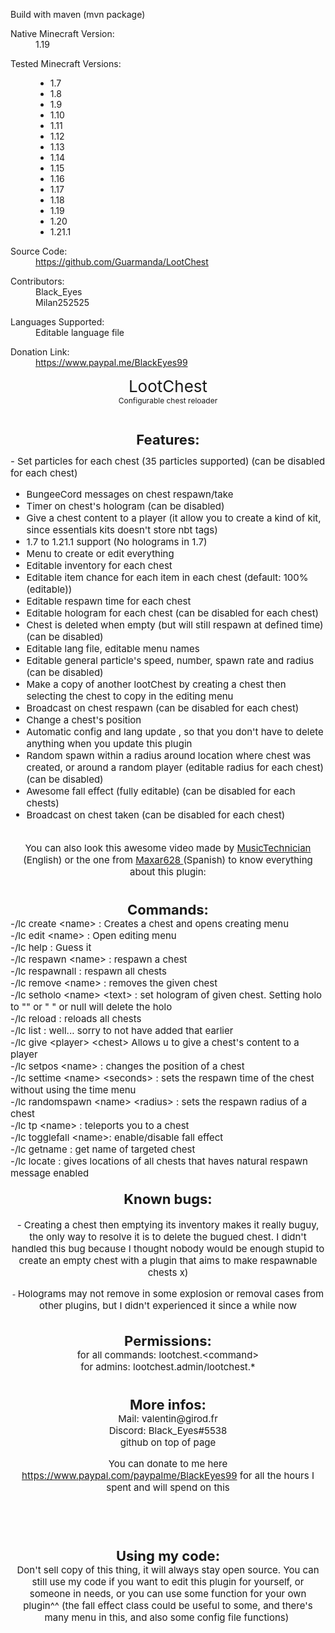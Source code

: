 Build with maven (mvn package)


<dl class="customResourceFieldnative_mc_version">
<dt>Native Minecraft Version:</dt>
<dd>1.19</dd>
</dl>
<dl class="customResourceFieldmc_versions">
<dt>Tested Minecraft Versions:</dt>
<dd><ul class="plainList"><li>1.7</li><li>1.8</li><li>1.9</li><li>1.10</li><li>1.11</li><li>1.12</li><li>1.13</li><li>1.14</li><li>1.15</li><li>1.16</li><li>1.17</li><li>1.18</li><li>1.19</li><li>1.20</li><li>1.21.1</li></ul></dd>
</dl>
<dl class="customResourceFieldsource_code">
<dt>Source Code:</dt>
<dd><a href="https://github.com/Guarmanda/LootChest" rel="nofollow" class="externalLink" target="_blank">https://github.com/Guarmanda/LootChest</a></dd>
</dl>
<dl class="customResourceFieldcontributors">
<dt>Contributors:</dt>
<dd>Black_Eyes</dd> <dd>Milan252525</dd>
</dl>
<dl class="customResourceFieldlanguages">
<dt>Languages Supported:</dt>
<dd>Editable language file</dd>
</dl>
<dl class="customResourceFielddonate_link">
<dt>Donation Link:</dt>
<dd><a href="https://www.paypal.me/BlackEyes99" rel="nofollow" class="externalLink" target="_blank">https://www.paypal.me/BlackEyes99</a></dd>
</dl>
</div>
<div style="text-align: center"><span style="font-size: 26px">LootChest</span></span><br />
<span style="font-size: 12px">Configurable chest reloader<br />
<br />

</span></span><br />
<span style="font-size: 22px"><b>Features:</b></span>&#8203;</div><span style="font-size: 15px">- Set particles for each chest (35 particles supported) (can be disabled for each chest)<br />
- BungeeCord messages on chest respawn/take<br />
- Timer on chest&#039;s hologram (can be disabled)<br />
- Give a chest content to a player (it allow you to create a kind of kit, since essentials kits doesn&#039;t store nbt tags)<br />
- 1.7 to 1.21.1 support (No holograms in 1.7)</span><br />
- Menu to create or edit everything<br />
- Editable inventory for each chest<br />
- Editable item chance for each item in each chest (default: 100% (editable))<br />
- Editable respawn time for each chest<br />
- Editable hologram for each chest (can be disabled for each chest)<br />
- Chest is deleted when empty (but will still respawn at defined time) (can be disabled)<br />
- Editable lang file, editable menu names<br />
- Editable general particle&#039;s speed, number, spawn rate and radius (can be disabled)<br />
- Make a copy of another lootChest by creating a chest then selecting the chest to copy in the editing menu<br />
- Broadcast on chest respawn (can be disabled for each chest)<br />
- Change a chest&#039;s position<br />
- Automatic config and lang update , so that you don&#039;t have to delete anything when you update this plugin<br />
- Random spawn within a radius around location where chest was created, or around a random player (editable radius for each chest) (can be disabled)<br />
- Awesome fall effect (fully editable) (can be disabled for each chests)<br />
- Broadcast on chest taken (can be disabled for each chest)<br />
<br />
<div style="text-align: center">You can also look this awesome video made by <a href="https://www.youtube.com/channel/UC0DKOswctz1q3gtm5BMfPtw" target="_blank" class="externalLink" rel="nofollow">MusicTechnician</a> (English) or the one from <a href="https://www.youtube.com/channel/UCrngTubVPUjA-I2f4wuM1MQ" target="_blank" class="externalLink" rel="nofollow">Maxar628 </a>(Spanish) to know everything about this plugin:&#8203;</div><div style="text-align: left">&#8203;</div><div style="text-align: center">
<br />
<span style="font-size: 12px"><b><span style="font-size: 22px">Commands:</span></b></span>&#8203;</div><span style="font-size: 12px"><span style="font-size: 15px">-/lc create &lt;name&gt; : Creates a chest and opens creating menu</span></span><br />
<span style="font-size: 12px"><span style="font-size: 15px">-/lc edit &lt;name&gt; : Open editing menu</span></span><br />
<span style="font-size: 12px"><span style="font-size: 15px">-/lc help : Guess it</span></span><br />
<span style="font-size: 12px"><span style="font-size: 15px">-/lc respawn &lt;name&gt; : respawn a chest</span></span><br />
<span style="font-size: 12px"><span style="font-size: 15px">-/lc respawnall : respawn all chests</span></span><br />
<span style="font-size: 12px"><span style="font-size: 15px">-/lc remove &lt;name&gt; : removes the given chest</span></span><br />
<span style="font-size: 12px"><span style="font-size: 15px">-/lc setholo &lt;name&gt; &lt;text&gt; : set hologram of given chest. Setting holo to &quot;&quot; or &quot; &quot; or null will delete the holo</span></span><br />
<span style="font-size: 12px"><span style="font-size: 15px">-/lc reload : reloads all chests</span></span><br />
<span style="font-size: 12px"><span style="font-size: 15px">-/lc list : well... sorry to not have added that earlier</span></span><br />
<span style="font-size: 12px"><span style="font-size: 15px">-/lc give &lt;player&gt; &lt;chest&gt; Allows u to give a chest&#039;s content to a player</span></span><br />
<span style="font-size: 12px"><span style="font-size: 15px">-/lc setpos &lt;name&gt; : changes the position of a chest</span></span><br />
<span style="font-size: 12px"><span style="font-size: 15px">-/lc settime &lt;name&gt; &lt;seconds&gt; : sets the respawn time of the chest without using the time menu</span></span><br />
<span style="font-size: 12px"><span style="font-size: 15px">-/lc randomspawn &lt;name&gt; &lt;radius&gt; : sets the respawn radius of a chest</span></span><br />
<span style="font-size: 12px"><span style="font-size: 15px">-/lc tp &lt;name&gt; : teleports you to a chest</span></span><br />
<span style="font-size: 12px"><span style="font-size: 15px">-/lc togglefall &lt;name&gt;: enable/disable fall effect</span></span><br />
<span style="font-size: 12px"><span style="font-size: 15px">-/lc getname : get name of targeted chest</span></span><br />
<span style="font-size: 12px"><span style="font-size: 15px">-/lc locate : gives locations of all chests that haves natural respawn message enabled</span></span><br />
<div style="text-align: center"><br />
<span style="font-size: 12px"><b><span style="font-size: 22px">Known bugs:</span></b></span><br />
<br />
<span style="font-size: 12px"><span style="font-size: 15px">- Creating a chest then emptying its inventory makes it really buguy, the only way to resolve it is to delete the bugued chest. I didn&#039;t handled this bug because I thought nobody would be enough stupid to create an empty chest with a plugin that aims to make respawnable chests x)</span></span><br />
<span style="font-size: 12px"><br />
- </span><span style="font-size: 15px">Holograms may not remove in some explosion or removal cases from other plugins, but I didn&#039;t experienced it since a while now</span><br />
<br />
<span style="font-size: 12px"><br />
<b><span style="font-size: 22px">Permissions:</span></b></span><br />
<span style="font-size: 12px"><span style="font-size: 15px">for all commands: lootchest.&lt;command&gt;</span></span><br />
<span style="font-size: 12px"><span style="font-size: 15px">for admins: lootchest.admin/lootchest.*</span></span><br />
<br />
<br />
<span style="font-size: 12px"><span style="font-size: 22px"><span style="font-size: 15px"><b><span style="font-size: 22px">More infos:</span></b></span></span></span><br />
<span style="font-size: 12px"><span style="font-size: 22px"><span style="font-size: 15px">Mail: <span class="__cf_email__" data-cfemail="93e5f2fff6fde7fafdd3f4fae1fcf7bdf5e1">valentin@girod.fr</span></a></span></span></span><br />
<span style="font-size: 12px"><span style="font-size: 22px"><span style="font-size: 15px">Discord: Black_Eyes#5538</span></span></span><br />
<span style="font-size: 12px"><span style="font-size: 22px"><span style="font-size: 15px">github on top of page</span></span></span><br />

You can donate to me here <a href="https://www.paypal.com/paypalme/BlackEyes99" target="_blank" class="externalLink" rel="nofollow">https://www.paypal.com/paypalme/BlackEyes99</a> for all the hours I spent and will spend on this<br />

<br />
<div style="text-align: center"><span style="font-size: 12px"><span style="font-size: 12px"><span style="font-size: 12px"><span style="font-size: 22px"><span style="font-size: 15px"><a href="https://www.spigotmc.org/resources/api-particleapi-1-7-1-8-1-9-1-10.2067/" class="internalLink"> </a></span></span></span></span></span><br />
<br />

<span style="font-size: 22px"><b>Using my code:</b></span><br />
<span style="font-size: 15px">Don&#039;t sell copy of this thing, it will always stay open source. You can still use my code if you want to edit this plugin for yourself, or someone in needs, or you can use some function for your own plugin^^ (the fall effect class could be useful to some, and there&#039;s many menu in this, and also some config file functions) </span>&#8203;
</div>
</blockquote></article>


